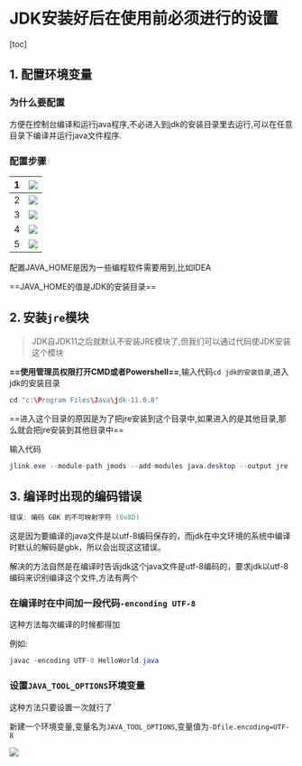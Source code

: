 # JDK安装好后在使用前必须进行的设置

[toc]

## 1. 配置环境变量

### 为什么要配置

方便在控制台编译和运行java程序,不必进入到jdk的安装目录里去运行,可以在任意目录下编译并运行java文件程序.

### 配置步骤

| 1    | ![ ](https://gitee.com/zq007012/java-study-record/raw/master/study-note/stage01-JavaSE/%E5%AE%89%E8%A3%85%E5%A5%BD%E5%90%8E%E5%9C%A8%E4%BD%BF%E7%94%A8%E5%89%8D%E5%BF%85%E9%A1%BB%E8%BF%9B%E8%A1%8C%E7%9A%84%E8%AE%BE%E7%BD%AE.assets/1.png) |
| ---- | ------------------------------------------------------------ |
| 2    | ![ ](https://gitee.com/zq007012/java-study-record/raw/master/study-note/stage01-JavaSE/%E5%AE%89%E8%A3%85%E5%A5%BD%E5%90%8E%E5%9C%A8%E4%BD%BF%E7%94%A8%E5%89%8D%E5%BF%85%E9%A1%BB%E8%BF%9B%E8%A1%8C%E7%9A%84%E8%AE%BE%E7%BD%AE.assets/2.png) |
| 3    | ![ ](https://gitee.com/zq007012/java-study-record/raw/master/study-note/stage01-JavaSE/%E5%AE%89%E8%A3%85%E5%A5%BD%E5%90%8E%E5%9C%A8%E4%BD%BF%E7%94%A8%E5%89%8D%E5%BF%85%E9%A1%BB%E8%BF%9B%E8%A1%8C%E7%9A%84%E8%AE%BE%E7%BD%AE.assets/3.png) |
| 4    | ![ ](https://gitee.com/zq007012/java-study-record/raw/master/study-note/stage01-JavaSE/%E5%AE%89%E8%A3%85%E5%A5%BD%E5%90%8E%E5%9C%A8%E4%BD%BF%E7%94%A8%E5%89%8D%E5%BF%85%E9%A1%BB%E8%BF%9B%E8%A1%8C%E7%9A%84%E8%AE%BE%E7%BD%AE.assets/4.png)<br /> |
| 5    | ![ ](https://gitee.com/zq007012/java-study-record/raw/master/study-note/stage01-JavaSE/%E5%AE%89%E8%A3%85%E5%A5%BD%E5%90%8E%E5%9C%A8%E4%BD%BF%E7%94%A8%E5%89%8D%E5%BF%85%E9%A1%BB%E8%BF%9B%E8%A1%8C%E7%9A%84%E8%AE%BE%E7%BD%AE.assets/5.png) |

配置JAVA_HOME是因为一些编程软件需要用到,比如IDEA

==JAVA_HOME的值是JDK的安装目录==

## 2. 安装`jre`模块

> JDK自JDK11之后就默认不安装JRE模块了,但我们可以通过代码使JDK安装这个模块

__==使用管理员权限打开CMD或者Powershell==__,输入代码`cd jdk的安装目录`,进入jdk的安装目录

``` java
cd "c:\Program Files\Java\jdk-11.0.8"
```

==进入这个目录的原因是为了把jre安装到这个目录中,如果进入的是其他目录,那么就会把jre安装到其他目录中==

输入代码

``` java
jlink.exe --module-path jmods --add-modules java.desktop --output jre
```



## 3. 编译时出现的编码错误

```java
错误: 编码 GBK 的不可映射字符 (0x8D)
```

这是因为要编译的java文件是以utf-8编码保存的，而jdk在中文环境的系统中编译时默认的解码是gbk，所以会出现这这错误。

解决的方法自然是在编译时告诉jdk这个java文件是utf-8编码的，要求jdk以utf-8编码来识别编译这个文件,方法有两个

### 在编译时在中间加一段代码`-enconding UTF-8`

这种方法每次编译的时候都得加

例如: 

```java
javac -encoding UTF-8 HelloWorld.java
```

### 设置`JAVA_TOOL_OPTIONS`环境变量

这种方法只要设置一次就行了

新建一个环境变量,变量名为`JAVA_TOOL_OPTIONS`,变量值为`-Dfile.encoding=UTF-8`

![](https://gitee.com/zq007012/java-study-record/raw/master/study-note/stage01-JavaSE/%E5%AE%89%E8%A3%85%E5%A5%BD%E5%90%8E%E5%9C%A8%E4%BD%BF%E7%94%A8%E5%89%8D%E5%BF%85%E9%A1%BB%E8%BF%9B%E8%A1%8C%E7%9A%84%E8%AE%BE%E7%BD%AE.assets/One_2020-09-26_185253.png)

